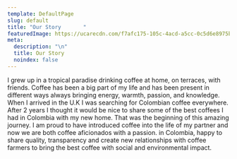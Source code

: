 ```yaml
---
template: DefaultPage
slug: default
title: "Our Story       "
featuredImage: https://ucarecdn.com/f7afc175-105c-4acd-a5cc-0c5d6e8975b7/
meta:
  description: "\n"
  title: Our Story
  noindex: false
---
```

I grew up in a tropical paradise drinking coffee at home, on terraces, with friends. Coffee has been a big part of my life and has been present in different ways always bringing energy, warmth, passion, and knowledge.  When I arrived in the U.K I was searching for Colombian coffee everywhere. After 2 years I thought it would be nice to share some of the best coffees I had in Colombia with my new home. That was the beginning of this amazing journey. 
I am proud to have introduced coffee into the life of my partner and now we are both coffee aficionados with a passion. in Colombia, happy to share quality,  transparency and create new relationships with coffee farmers to bring the best coffee with social and environmental impact.